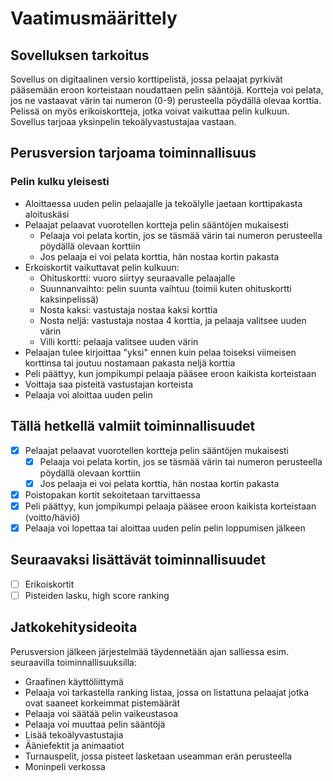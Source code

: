 # Vaatimusmäärittely

## Sovelluksen tarkoitus

Sovellus on digitaalinen versio korttipelistä, jossa pelaajat pyrkivät pääsemään eroon korteistaan noudattaen pelin sääntöjä. Kortteja voi pelata, jos ne vastaavat värin tai numeron (0-9) perusteella pöydällä olevaa korttia. Pelissä on myös erikoiskortteja, jotka voivat vaikuttaa pelin kulkuun. Sovellus tarjoaa yksinpelin tekoälyvastustajaa vastaan.


## Perusversion tarjoama toiminnallisuus

### Pelin kulku yleisesti

- Aloittaessa uuden pelin pelaajalle ja tekoälylle jaetaan korttipakasta aloituskäsi
- Pelaajat pelaavat vuorotellen kortteja pelin sääntöjen mukaisesti
  - Pelaaja voi pelata kortin, jos se täsmää värin tai numeron perusteella pöydällä olevaan korttiin
  - Jos pelaaja ei voi pelata korttia, hän nostaa kortin pakasta
- Erkoiskortit vaikuttavat pelin kulkuun:
  - Ohituskortti: vuoro siirtyy seuraavalle pelaajalle
  - Suunnanvaihto: pelin suunta vaihtuu (toimii kuten ohituskortti kaksinpelissä)
  - Nosta kaksi: vastustaja nostaa kaksi korttia
  - Nosta neljä: vastustaja nostaa 4 korttia, ja pelaaja valitsee uuden värin
  - Villi kortti: pelaaja valitsee uuden värin
- Pelaajan tulee kirjoittaa "yksi" ennen kuin pelaa toiseksi viimeisen korttinsa tai joutuu nostamaan pakasta neljä korttia
- Peli päättyy, kun jompikumpi pelaaja pääsee eroon kaikista korteistaan
- Voittaja saa pisteitä vastustajan korteista
- Pelaaja voi aloittaa uuden pelin

## Tällä hetkellä valmiit toiminnallisuudet
- [x] Pelaajat pelaavat vuorotellen kortteja pelin sääntöjen mukaisesti
  - [x] Pelaaja voi pelata kortin, jos se täsmää värin tai numeron perusteella pöydällä olevaan korttiin
  - [x] Jos pelaaja ei voi pelata korttia, hän nostaa kortin pakasta
- [x] Poistopakan kortit sekoitetaan tarvittaessa
- [x] Peli päättyy, kun jompikumpi pelaaja pääsee eroon kaikista korteistaan (voitto/häviö)
- [x] Pelaaja voi lopettaa tai aloittaa uuden pelin pelin loppumisen jälkeen

## Seuraavaksi lisättävät toiminnallisuudet
- [ ] Erikoiskortit
- [ ] Pisteiden lasku, high score ranking

## Jatkokehitysideoita

Perusversion jälkeen järjestelmää täydennetään ajan salliessa esim. seuraavilla toiminnallisuuksilla:
- Graafinen käyttöliittymä
- Pelaaja voi tarkastella ranking listaa, jossa on listattuna pelaajat jotka ovat saaneet korkeimmat pistemäärät
- Pelaaja voi säätää pelin vaikeustasoa
- Pelaaja voi muuttaa pelin sääntöjä
- Lisää tekoälyvastustajia
- Ääniefektit ja animaatiot
- Turnauspelit, jossa pisteet lasketaan useamman erän perusteella
- Moninpeli verkossa
